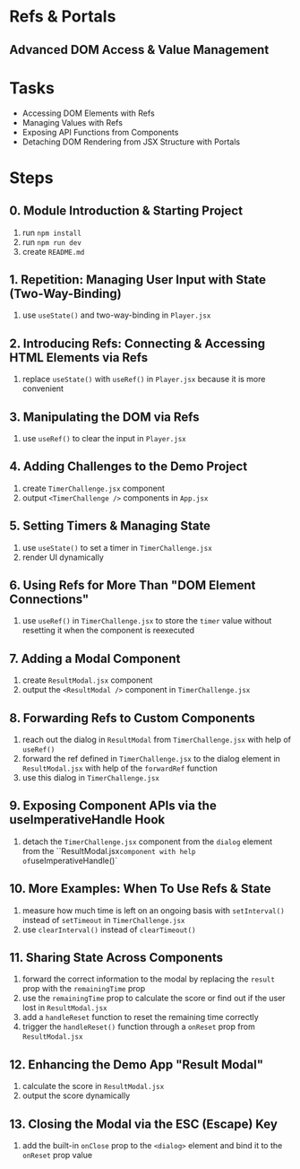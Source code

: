 # Refs & Portals

## Advanced DOM Access & Value Management

# Tasks

- Accessing DOM Elements with Refs
- Managing Values with Refs
- Exposing API Functions from Components
- Detaching DOM Rendering from JSX Structure with Portals

# Steps

## 0. Module Introduction & Starting Project

1. run `npm install`
2. run `npm run dev`
3. create `README.md`

## 1. Repetition: Managing User Input with State (Two-Way-Binding)

1. use `useState()` and two-way-binding in `Player.jsx`

## 2. Introducing Refs: Connecting & Accessing HTML Elements via Refs

1. replace `useState()` with `useRef()` in `Player.jsx` because it is more convenient

## 3. Manipulating the DOM via Refs

1. use `useRef()` to clear the input in `Player.jsx`

## 4. Adding Challenges to the Demo Project

1. create `TimerChallenge.jsx` component
2. output `<TimerChallenge />` components in `App.jsx`

## 5. Setting Timers & Managing State

1. use `useState()` to set a timer in `TimerChallenge.jsx`
2. render UI dynamically

## 6. Using Refs for More Than "DOM Element Connections"

1. use `useRef()` in `TimerChallenge.jsx` to store the `timer` value without resetting it when the component is reexecuted

## 7. Adding a Modal Component

1. create `ResultModal.jsx` component
2. output the `<ResultModal />` component in `TimerChallenge.jsx`

## 8. Forwarding Refs to Custom Components

1. reach out the dialog in `ResultModal` from `TimerChallenge.jsx` with help of `useRef()`
2. forward the ref defined in `TimerChallenge.jsx` to the dialog element in `ResultModal.jsx` with help of the `forwardRef` function
3. use this dialog in `TimerChallenge.jsx`

## 9. Exposing Component APIs via the useImperativeHandle Hook

1. detach the `TimerChallenge.jsx` component from the `dialog` element from the ``ResultModal.jsx` component with help of `useImperativeHandle()`

## 10. More Examples: When To Use Refs & State

1. measure how much time is left on an ongoing basis with `setInterval()` instead of `setTimeout` in `TimerChallenge.jsx`
2. use `clearInterval()` instead of `clearTimeout()`

## 11. Sharing State Across Components

1. forward the correct information to the modal by replacing the `result` prop with the `remainingTime` prop
2. use the `remainingTime` prop to calculate the score or find out if the user lost in `ResultModal.jsx`
3. add a `handleReset` function to reset the remaining time correctly
4. trigger the `handleReset()` function through a `onReset` prop from `ResultModal.jsx`

## 12. Enhancing the Demo App "Result Modal"

1. calculate the score in `ResultModal.jsx`
2. output the score dynamically

## 13. Closing the Modal via the ESC (Escape) Key

1. add the built-in `onClose` prop to the `<dialog>` element and bind it to the `onReset` prop value
